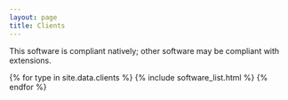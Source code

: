 ```yaml
---
layout: page
title: Clients
---
```

This software is compliant natively; other software may be compliant with extensions.


{% for type in site.data.clients %}
{% include software_list.html %}
{% endfor %}
